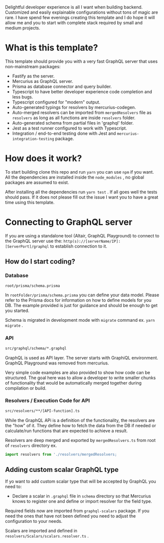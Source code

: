 Delightful developer experience is all I want when building backend. Customized and easily explainable configurations without tons of magic are rare. I have spend few evenings creating this template and I do hope it will allow me and you to start with complete stack required by small and medium projects.

# What is this template?

This template should provide you with a very fast GraphQL server that uses non-mainstream packages:

*  Fastify as the server.
*  Mercurius as GraphQL server.
*  Prisma as database connector and query builder.
*  Typescript to have better developer experience code completion and less bugs.
*  Typescript configured for "modern" output.
*  Auto-generated typings for resolvers by mercurius-codegen.
*  Auto-merged resolvers can be imported from `mergedResolvers` file as `resolvers` as long as all functions are inside `resolvers` folder.
*  Auto-generated schema from partial files in 'graphql' folder.
*  Jest as a test runner configured to work with Typescript.
*  Integration / end-to-end testing done with Jest and `mercurius-integration-testing` package.
# How does it work?

To start building clone this repo and run `yarn` you can use `npm` if you want. All the dependencies are installed inside the `node_modules` , no global packages are assumed to exist.

After installing all the dependencies run `yarn test` . If all goes well the tests should pass. If it does not please fill out the issue I want you to have a great time using this template.

# Connecting to GraphQL server

If you are using a standalone tool (Altair, GraphQL Playground) to connect to the GraphQL server use the:
`http(s)://[serverName/IP]:[ServerPort]/graphql` to establish connection to it.

## How do I start coding?

### Database

```bash
root/prisma/schema.prisma
```

In `rootFolder/prisma/schema.prisma` you can define your data model.
Please refer to the Prisma docs for information on how to define models for you DB. The example provided is just for guidance and should be enough to get you started.

Schema is migrated in development mode with `migrate` command ex. `yarn migrate` .

### API

```bash
src/graphql/schema/*.graphql
```

GraphQL is used as API layer. The server starts with GraphiQL environment. GraphQL Playground was removed from mercurius.

Very simple code examples are also provided to show how code can be structured. The goal here was to allow a developer to write smaller chunks of functionality that would be automatically merged together during compilation or build.

### Resolvers / Execution Code for API

```bash
src/resolvers/**/[API-function].ts
```

While the GraphQL APi is a definition of the functionality, the resolvers are the "how" of it. They define how to fetch the data from the DB if needed or calculate/run functions that are expected to achieve a result.

Resolvers are deep merged and exported by `mergedResolvers.ts` from root of `resolvers` directory ex.

```js
import resolvers from './resolvers/mergedResolvers;
```

## Adding custom scalar GraphQL type

If yo want to add custom scalar type that will be accepted by GraphQL you need to:

*  Declare a scalar in `.graphql` file in `schema` directory so that Mercurius knows to register one and define or import resolver for the field type.

Required fields now are imported from `graphql-scalars` package. If you need the ones that have not been defined you need to adjust the configuration to your needs.

Scalars are imported and defined in `resolvers/Scalars/scalars.resolver.ts` .
